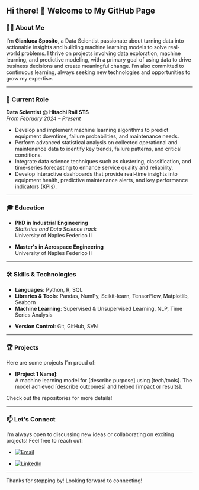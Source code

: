 ## Hi there! 👋 Welcome to My GitHub Page

### 👨‍💻 About Me

I'm **Gianluca Sposito**, a Data Scientist passionate about turning data into actionable insights and building machine learning models to solve real-world problems. I thrive on projects involving data exploration, machine learning, and predictive modeling, with a primary goal of using data to drive business decisions and create meaningful change. I’m also committed to continuous learning, always seeking new technologies and opportunities to grow my expertise.

---

### 💼 Current Role

**Data Scientist @ Hitachi Rail STS**  
*From February 2024 – Present*

- Develop and implement machine learning algorithms to predict equipment downtime, failure probabilities, and maintenance needs.
- Perform advanced statistical analysis on collected operational and maintenance data to identify key trends, failure patterns, and critical conditions.
- Integrate data science techniques such as clustering, classification, and time-series forecasting to enhance service quality and reliability.
- Develop interactive dashboards that provide real-time insights into equipment health, predictive maintenance alerts, and key performance indicators (KPIs).

---

### 🎓 Education

- **PhD in Industrial Engineering**  
  *Statistics and Data Science track*    
  University of Naples Federico II

- **Master's in Aerospace Engineering**  
  University of Naples Federico II

---

### 🛠️ Skills & Technologies

- **Languages**: Python, R, SQL
- **Libraries & Tools**: Pandas, NumPy, Scikit-learn, TensorFlow, Matplotlib, Seaborn
- **Machine Learning**: Supervised & Unsupervised Learning, NLP, Time Series Analysis
<!-- - **Data Tools**: Big Data (Hadoop, Spark), Cloud (AWS, Azure) -->
- **Version Control**: Git, GitHub, SVN

---

### 🏆 Projects

Here are some projects I’m proud of:

- **[Project 1 Name]**:  
  A machine learning model for [describe purpose] using [tech/tools]. The model achieved [describe outcomes] and helped [impact or results].

Check out the repositories for more details!

---

### 📫 Let's Connect

I'm always open to discussing new ideas or collaborating on exciting projects! Feel free to reach out:

- [![Email](https://img.shields.io/badge/Email-gianluca.sposito27%40gmail.com-red?style=flat&logo=gmail&logoColor=white)](mailto:gianluca.sposito27@gmail.com)

- [![LinkedIn](https://img.shields.io/badge/LinkedIn-Connect-blue?style=flat&logo=linkedin&logoColor=white)](https://www.linkedin.com/in/gianluca-sposito/)


---

Thanks for stopping by! Looking forward to connecting!
